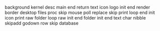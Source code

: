 background
kernel
    desc
    main
    end
	return
	text
	icon
logo
    init
    end
    render
        border
desktop
    files
    proc
        skip
mouse
    poll
    replace
    skip
    print
        loop
    end
    init
icon
    print
        raw
        folder
        loop
    raw
        init
        end
    folder
        init
        end
text
    char
    nibble
        skipadd
        godown
        row
        skip
    database